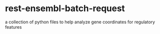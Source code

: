# rest-ensembl-batch-request
 a collection of python files to help analyze gene coordinates for regulatory features
